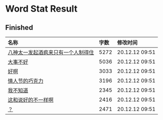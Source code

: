 # Word Stat Result


## Finished

|名称|字数|修改时间|
|:-|:-|:-|
|[八神太一发起酒疯来只有一个人制得住](八神太一发起酒疯来只有一个人制得住.md)|5272|20.12.12 09:51|
|[大事不好](大事不好.md)|5036|20.12.12 09:51|
|[好啊](好啊.md)|3033|20.12.12 09:51|
|[情人节的巧克力](情人节的巧克力.md)|3196|20.12.12 09:51|
|[我不知道](我不知道.md)|2345|20.12.12 09:51|
|[这和说好的不一样啊](这和说好的不一样啊.md)|2416|20.12.12 09:51|
|[？](？.md)|2471|20.12.12 09:51|
